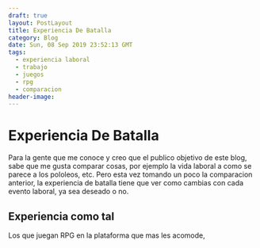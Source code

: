 ```yaml
---
draft: true
layout: PostLayout
title: Experiencia De Batalla
category: Blog
date: Sun, 08 Sep 2019 23:52:13 GMT
tags:
  - experiencia laboral
  - trabajo
  - juegos
  - rpg
  - comparacion
header-image:
---
```

# Experiencia De Batalla

Para la gente que me conoce y creo que el publico objetivo de este blog, sabe que me gusta comparar cosas, por ejemplo la vida laboral a como se parece a los pololeos, etc. Pero esta vez tomando un poco la comparacion anterior, la experiencia de batalla tiene que ver como cambias con cada evento laboral, ya sea deseado o no.

## Experiencia como tal

Los que juegan RPG en la plataforma que mas les acomode,
